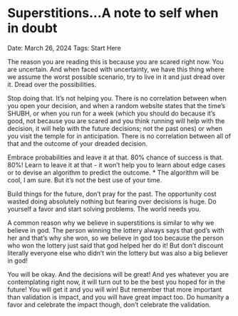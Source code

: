 # Superstitions…A note to self when in doubt

Date: March 26, 2024
Tags: Start Here

The reason you are reading this is because you are scared right now. You are uncertain. And when faced with uncertainty, we have this thing where we assume the worst possible scenario, try to live in it and just dread over it. Dread over the possibilities. 

Stop doing that. It’s not helping you. There is no correlation between when you open your decision, and when a random website states that the time’s SHUBH, or when you run for a week (which you should do because it’s good, not because you are scared and you think running will help with the decision, it will help with the future decisions; not the past ones) or when you visit the temple for in anticipation. There is no correlation between all of that and the outcome of your dreaded decision.

Embrace probabilities and leave it at that. 80% chance of success is that. 80%! Learn to leave it at that - it won’t help you to learn about edge cases or to devise an algorithm to predict the outcome. * The algorithm will be cool, I am sure. But it’s not the best use of your time. 

Build things for the future, don’t pray for the past. The opportunity cost wasted doing absolutely nothing but fearing over decisions is huge. Do yourself a favor and start solving problems. The world needs you. 

A common reason why we believe in superstitions is similar to why we believe in god. The person winning the lottery always says that god’s with her and that’s why she won, so we believe in god too because the person who won the lottery just said that god helped her do it! But don’t discount literally everyone else who didn’t win the lottery but was also a big believer in god! 

You will be okay. And the decisions will be great! And yes whatever you are contemplating right now, it will turn out to be the best you hoped for in the future! You will get it and you will win! But remember that more important than validation is impact, and you will have great impact too. Do humanity a favor and celebrate the impact though, don’t celebrate the validation.